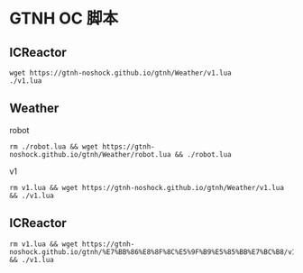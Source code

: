 # GTNH OC 脚本

## ICReactor

```shell
wget https://gtnh-noshock.github.io/gtnh/Weather/v1.lua
./v1.lua
```

## Weather

robot

```shell
rm ./robot.lua && wget https://gtnh-noshock.github.io/gtnh/Weather/robot.lua && ./robot.lua
```

v1

```shell
rm v1.lua && wget https://gtnh-noshock.github.io/gtnh/Weather/v1.lua && ./v1.lua 
```

## ICReactor

```shell
rm v1.lua && wget https://gtnh-noshock.github.io/gtnh/%E7%BB%86%E8%8F%8C%E5%9F%B9%E5%85%BB%E7%BC%B8/v1.lua && ./v1.lua
```

